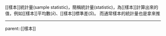 [[樣本]]統計量(sample statistic)，簡稱統計量(statistic)，為[[樣本]]計算出來的值，例如[[樣本]]平均數($\bar{x}$)、[[樣本]]標準差($S$)。
而通常樣本的統計量也是拿來推
- - -
parent::[[樣本]]